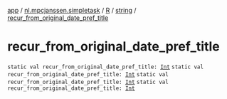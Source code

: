 [app](../../../index.md) / [nl.mpcjanssen.simpletask](../../index.md) / [R](../index.md) / [string](index.md) / [recur_from_original_date_pref_title](.)

# recur_from_original_date_pref_title

`static val recur_from_original_date_pref_title: `[`Int`](https://kotlinlang.org/api/latest/jvm/stdlib/kotlin/-int/index.html)
`static val recur_from_original_date_pref_title: `[`Int`](https://kotlinlang.org/api/latest/jvm/stdlib/kotlin/-int/index.html)
`static val recur_from_original_date_pref_title: `[`Int`](https://kotlinlang.org/api/latest/jvm/stdlib/kotlin/-int/index.html)
`static val recur_from_original_date_pref_title: `[`Int`](https://kotlinlang.org/api/latest/jvm/stdlib/kotlin/-int/index.html)